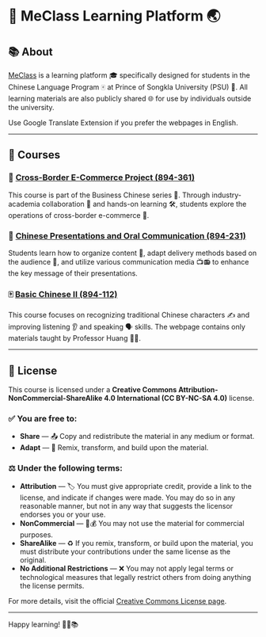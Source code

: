 # 🌟 MeClass Learning Platform 🌏  

## 📚 About  
[MeClass](https://jerstyles.github.io/MeClass/) is a learning platform 🎓 specifically designed for students in the Chinese Language Program 🀄 at Prince of Songkla University (PSU) 🏫. All learning materials are also publicly shared 🌐 for use by individuals outside the university.  

Use Google Translate Extension if you prefer the webpages in English.

---

## 📖 Courses  

### 🚀 [Cross-Border E-Commerce Project (894-361)](https://jerstyles.github.io/MeClass/course/232_ch-ecommerce/)  
This course is part of the Business Chinese series 💼. Through industry-academia collaboration 🤝 and hands-on learning 🛠️, students explore the operations of cross-border e-commerce 🛒.  

### 🎤 [Chinese Presentations and Oral Communication (894-231)](https://jerstyles.github.io/MeClass/course/232_ch-oral-presentation/)  
Students learn how to organize content 📝, adapt delivery methods based on the audience 👥, and utilize various communication media 📺📻 to enhance the key message of their presentations.  

### 🀄 [Basic Chinese II (894-112)](https://jerstyles.github.io/MeClass/course/232_ch-2/)  
This course focuses on recognizing traditional Chinese characters ✍️ and improving listening 👂 and speaking 🗣️ skills. The webpage contains only materials taught by Professor Huang 👩‍🏫.  

---

## 🔑 License  
This course is licensed under a **Creative Commons Attribution-NonCommercial-ShareAlike 4.0 International (CC BY-NC-SA 4.0)** license.  

### ✅ You are free to:  
- **Share** — 📤 Copy and redistribute the material in any medium or format.  
- **Adapt** — 🔄 Remix, transform, and build upon the material.  

### ⚖️ Under the following terms:  
- **Attribution** — 🏷️ You must give appropriate credit, provide a link to the license, and indicate if changes were made. You may do so in any reasonable manner, but not in any way that suggests the licensor endorses you or your use.  
- **NonCommercial** — 🚫💰 You may not use the material for commercial purposes.  
- **ShareAlike** — ♻️ If you remix, transform, or build upon the material, you must distribute your contributions under the same license as the original.  
- **No Additional Restrictions** — ❌ You may not apply legal terms or technological measures that legally restrict others from doing anything the license permits.  

For more details, visit the official [Creative Commons License page](https://creativecommons.org/licenses/by-nc-sa/4.0/).  

---

Happy learning! 🎉✨📚  

